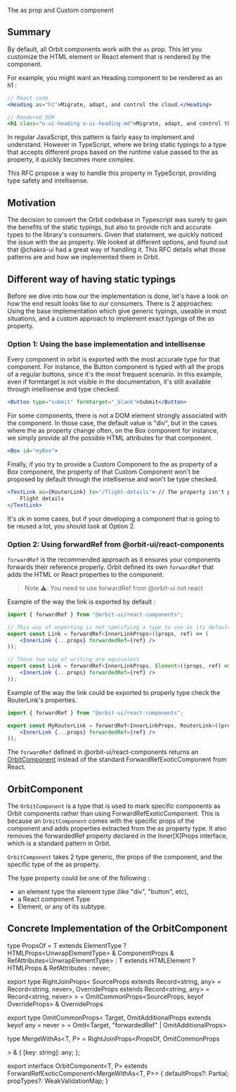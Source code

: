 The as prop and Custom component

## Summary

By default, all Orbit components work with the `as` prop.  This let you customize the HTML element or React element that is rendered by the component.

For example, you might want an Heading component to be rendered as an h1 :

```jsx
// React code
<Heading as="h1">Migrate, adapt, and control the cloud.</Heading>

// Rendered DOM
<h1 class="o-ui-heading o-ui-heading-md">Migrate, adapt, and control the cloud.</h1>
```

In regular JavaScript, this pattern is fairly easy to implement and understand. However in TypeScript, where we bring static typings to a type that accepts different props based on the
runtime value passed to the as property, it quickly becomes more complex.

This RFC propose a way to handle this property in TypeScript, providing type safety and intellisense.

## Motivation

The decision to convert the Orbit codebase in Typescript was surely to gain the benefits of the static typings, but also to provide rich and accurate types to the library's consumers.
Given that statement, we quickly noticed the issue with the as property. We looked at different options, and found out that @chakra-ui had a great way of handling it. This RFC details what those patterns are and how we implemented them in Orbit.

## Different way of having static typings

Before we dive into how our the implementation is done, let's have a look on how the end result looks like to our consumers. 
There is 2 approaches: Using the base implementation which give generic typings, useable in most situations, and a custom approach to implement exact typings of the as property.

### Option 1: Using the base implementation and intellisense

Every component in orbit is exported with the most accurate type for that component. For instance, the Button component is typed with all the props of a regular buttons, since it's the most frequent scenario. In this example, even if formtarget is not visible in the documentation, it's still available through intellisense and type checked.

```jsx
<Button type="submit" formtarget="_blank">Submit</Button>
```

For some components, there is not a DOM element strongly associated with the component. In those case, the default value is "div", but in the cases where the as property change often, on the Box
component for instance, we simply provide all the possible HTML attributes for that component.

```jsx
<Box id="myBox">
```

Finally, if you try to provide a Custom Component to the as property of a Box component, the property of that Custom Component won't be proposed by default through the intellisense and won't be type checked. 

```jsx
<TextLink as={RouterLink} to="/flight-details"> // The property isn't provided via intellisense, but can still be added
    Flight details
</TextLink>
```

It's ok in some cases, but if your developing a component that is going to be reused a lot, you should look at Option 2. 

### Option 2: Using forwardRef from @orbit-ui/react-components

`forwardRef` is the recommended approach as it ensures your components forwards their reference properly. Orbit defined its own `forwardRef` that adds the HTML or React properties to the component.

>  Note ⚠️: You need to use forwardRef from @orbit-ui not react

Example of the way the link is exported by default : 
```jsx
import { forwardRef } from "@orbit-ui/react-components";

// This way of exporting is not specifying a type to use as its default as property. So we add all the HTML properties
export const Link = forwardRef<InnerLinkProps>((props, ref) => (
    <InnerLink {...props} forwardedRef={ref} />
));

// Those two way of writing are equivalent
export const Link = forwardRef<InnerLinkProps, Element>((props, ref) => (
    <InnerLink {...props} forwardedRef={ref} />
));
```

Example of the way the link could be exported to properly type check the RouterLink's properties.

```jsx
import { forwardRef } from "@orbit-ui/react-components";

export const MyRouterLink = forwardRef<InnerLinkProps, RouterLink>((props, ref) => (
    <InnerLink {...props} forwardedRef={ref} />
));
```

The `forwardRef` defined in @orbit-ui/react-components returns an [OrbitComponent](orbitcomponent) instead of the standard ForwardRefExoticComponent from React.

## OrbitComponent

The `OrbitComponent` is a type that is used to mark specific components as Orbit components rather than using ForwardRefExoticComponent.
This is because an `OrbitComponent` comes with the specific props of the component and adds properties extracted from the as property type. It also removes the forwardedRef property declared in the Inner[X]Props interface, which is a standard pattern in Orbit.

`OrbitComponent` takes 2 type generic, the props of the component, and the specific type of the as property. 

The type property could be one of the following : 
- an element type the element type (like "div", "button", etc), 
- a React component Type
- Element, or any of its subtype.

## Concrete Implementation of the OrbitComponent












type PropsOf<T> =
    T extends ElementType ? HTMLProps<UnwrapElementType<T>> & ComponentProps<T> & RefAttributes<UnwrapElementType<T>> :
    T extends HTMLElement ? HTMLProps<T> & RefAttributes<T> :
    never;

export type RightJoinProps<
    SourceProps extends Record<string, any> = Record<string, never>,
    OverrideProps extends Record<string, any> = Record<string, never>
    > = OmitCommonProps<SourceProps, keyof OverrideProps> & OverrideProps

export type OmitCommonProps<
    Target,
    OmitAdditionalProps extends keyof any = never
    > = Omit<Target, "forwardedRef" | OmitAdditionalProps>

type MergeWithAs<T, P> = RightJoinProps<PropsOf<T>, OmitCommonProps<P>> & {
    [key: string]: any;
};

export interface OrbitComponent<T, P> extends ForwardRefExoticComponent<MergeWithAs<T, P>> {
    defaultProps?: Partial<any>;
    propTypes?: WeakValidationMap<any>;
}
